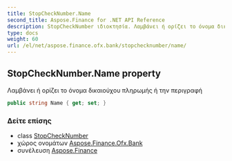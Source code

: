 ```yaml
---
title: StopCheckNumber.Name
second_title: Aspose.Finance for .NET API Reference
description: StopCheckNumber ιδιοκτησία. Λαμβάνει ή ορίζει το όνομα δικαιούχου πληρωμής ή την περιγραφή
type: docs
weight: 60
url: /el/net/aspose.finance.ofx.bank/stopchecknumber/name/
---
```

## StopCheckNumber.Name property

Λαμβάνει ή ορίζει το όνομα δικαιούχου πληρωμής ή την περιγραφή

```csharp
public string Name { get; set; }
```

### Δείτε επίσης

* class [StopCheckNumber](../)
* χώρος ονομάτων [Aspose.Finance.Ofx.Bank](../../stopchecknumber/)
* συνέλευση [Aspose.Finance](../../../)


